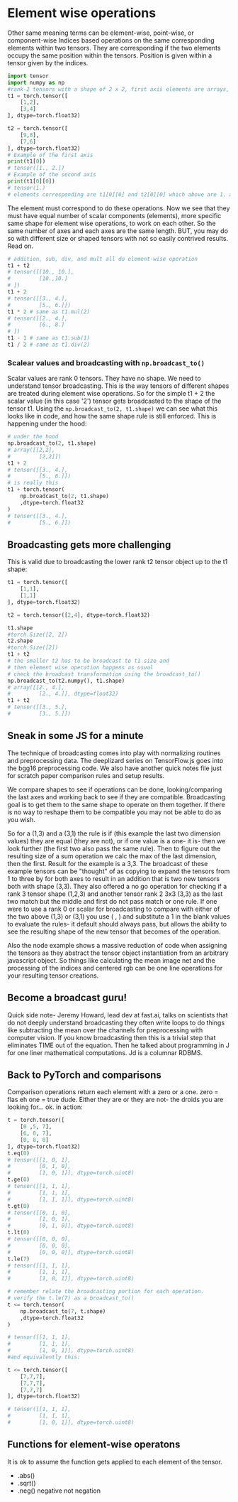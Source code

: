 # Element wise operations
Other same meaning terms can be element-wise,  point-wise, or component-wise
Indices based operations on the same corresponding elements within two tensors. They are corresponding if the two elements occupy the same position within the tensors. Position is given within a tensor given by the indices.
```py
import tensor
import numpy as np
#rank-2 tensors with a shape of 2 x 2, first axis elements are arrays, second axis numbers
t1 = torch.tensor([
    [1,2],
    [3,4]
], dtype=torch.float32)

t2 = torch.tensor([
    [9,8],
    [7,6]
], dtype=torch.float32)
# Example of the first axis
print(t1[0])
# tensor([1., 2.])
# Example of the second axis
print(t1[0][0])
# tensor(1.)
# elements corresponding are t1[0][0] and t2[0][0] which above are 1. and 9. respectively
```
The element must correspond to do these operations. Now we see that they must have equal number of scalar components (elements), more specific same shape for element wise operations, to work on each other. So the same number of axes and each axes are the same length. BUT, you may do so with different size or shaped tensors with not so easily contrived results. Read on.

```py
# addition, sub, div, and mult all do element-wise operation
t1 + t2
# tensor([[10., 10.],
#         [10.,10.]
# ])
t1 + 2
# tensor([[3., 4.],
#         [5., 6.]])
t1 * 2 # same as t1.mul(2)
# tensor([[2., 4.],
#         [6., 8.]
# ])
t1 - 1 # same as t1.sub(1)
t1 / 2 # same as t1.div(2)
```
### Scalear values and broadcasting with `np.broadcast_to()`
Scalar values are rank 0 tensors. They have no shape. We need to understand tensor broadcasting. This is the way tensors of different shapes are treated during element wise operations. So for the simple t1 + 2 the scalar value (in this case '2') tensor gets broadcasted to the shape of the tensor t1. Using the `np.broadcast_to(2, t1.shape)` we can see what this looks like in code, and how the same shape rule is still enforced. This is happening under the hood:
```py
# under the hood
np.broadcast_to(2, t1.shape)
# array([[2,2],
#         [2,2]])
t1 + 2
# tensor([[3., 4.],
#         [5., 6.]])
# is really this
t1 + torch.tensor(
    np.broadcast_to(2, t1.shape)
    ,dtype=torch.float32
)
# tensor([[3., 4.],
#         [5., 6.]])
```
## Broadcasting gets more challenging
This is valid due to broadcasting the lower rank t2 tensor object up to the t1 shape:
```py
t1 = torch.tensor([
    [1,1],
    [1,1]
], dtype=torch.float32)

t2 = torch.tensor([2,4], dtype=torch.float32)

t1.shape
#torch.Size([2, 2])
t2.shape
#torch.Size([2])
t1 + t2 
# the smaller t2 has to be broadcast to t1 size and 
# then element wise operation happens as usual
# check the broadcast transformation using the broadcast_to()
np.broadcast_to(t2.numpy(), t1.shape)
# array([[2., 4.],
#         [2., 4.]], dtype=float32)
t1 + t2
# tensor([[3., 5.],
#         [3., 5.]])
```
## Sneak in some JS for a minute
The technique of broadcasting comes into play with normalizing routines and preprocessing data. The deeplizard series on TensorFlow.js goes into the bgg16 preprocessing code. We also have another quick notes file just for scratch paper comparison rules and setup results.

We compare shapes to see if operations can be done, looking/comparing the last axes and working back to see if they are compatible. Broadcasting goal is to get them to the same shape to operate on them together. If there is no way to reshape them to be compatible you may not be able to do as you wish.

So for a (1,3) and a (3,1) the rule is if (this example the last two dimension values) they are equal (they are not), or if one value is a one- it is- then we look further (the first two also pass the same rule). Then to figure out the resulting size of a sum operation we calc the max of the last dimension, then the first. Result for the example is a 3,3. The broadcast of these example tensors can be "thought" of as copying to expand the tensors from 1 to three by for both axes to result in an addition that is two new tensors both with shape (3,3). They also offered a no go operation for checking if a rank 3 tensor shape (1,2,3)  and another tensor rank 2 3x3 (3,3) as the last two match but the middle and first do not pass match or one rule. If one were to use a rank 0 or scalar for broadcasting to compare with either of the two above (1,3) or (3,1) you use ( , )
and substitute a 1 in the blank values to evaluate the rules- it default should always pass, but allows the ability to see the resulting shape of the new tensor that becomes of the operation.

Also the node example shows a massive reduction of code when assigning the tensors as they abstract the tensor object instantiation from an arbitrary javascript object. So things like calculating the mean image net and the processing of the indices and centered rgb can be one line operations for your resulting tensor creations.

## Become a broadcast guru!
Quick side note- Jeremy Howard, lead dev at fast.ai, talks on scientists that do not deeply understand broadcasting they often write loops to do things like subtracting the mean over the channels for preprocessing with computer vision. If you know broadcasting then this is a trivial step that eliminates TIME out of the equation. Then he talked about programming in J for one liner mathematical computations. Jd is a columnar RDBMS. 

## Back to PyTorch and comparisons
Comparison operations return each element with a zero or a one. zero = flas eh one = true dude. Either they are or they are not- the droids you are looking for... ok. in action:
```py
t = torch.tensor([
    [0 ,5, 7],
    [6, 0, 7],
    [0, 8, 0]
], dtype=torch.float32)
t.eq(0)
# tensor([[1, 0, 1],
#         [0, 1, 0],
#         [1, 0, 1]], dtype=torch.uint8)
t.ge(0)
# tensor([[1, 1, 1],
#         [1, 1, 1],
#         [1, 1, 1]], dtype=torch.uint8)
t.gt(0)
# tensor([[0, 1, 0],
#         [1, 0, 1],
#         [0, 1, 0]], dtype=torch.uint8)
t.lt(0)
# tensor([[0, 0, 0],
#         [0, 0, 0],
#         [0, 0, 0]], dtype=torch.uint8)
t.le(7)
# tensor([[1, 1, 1],
#         [1, 1, 1],
#         [1, 0, 1]], dtype=torch.uint8)

# remember relate the broadcasting portion for each operation.
# verify the t.le(7) as a broadcast_to()
t <= torch.tensor(
    np.broadcast_to(7, t.shape)
    ,dtype=torch.float32
)

# tensor([[1, 1, 1],
#         [1, 1, 1],
#         [1, 0, 1]], dtype=torch.uint8)
#and equivalently this:

t <= torch.tensor([
    [7,7,7],
    [7,7,7],
    [7,7,7]
], dtype=torch.float32)

# tensor([[1, 1, 1],
#         [1, 1, 1],
#         [1, 0, 1]], dtype=torch.uint8)
```
## Functions for element-wise operatons
It is ok to assume the function gets applied to each element of the tensor.
* .abs()
* .sqrt()
* .neg() negative not negation